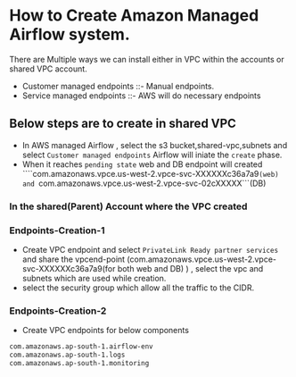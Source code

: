 # How to Create Amazon Managed Airflow system.
There are Multiple ways we can install either in VPC within the accounts or shared VPC account.
- Customer managed endpoints ::- Manual endpoints.
- Service managed endpoints ::- AWS will do necessary endpoints

## Below steps are to create in shared VPC
- In  AWS managed Airflow , select the s3 bucket,shared-vpc,subnets and select ```Customer managed endpoints``` Airflow will iniate the ```create``` phase.
- When it reaches ```pending state``` web and DB endpoint will created  ````com.amazonaws.vpce.us-west-2.vpce-svc-XXXXXXc36a7a9```(web) and ```com.amazonaws.vpce.us-west-2.vpce-svc-02cXXXXX```(DB)

### In the shared(Parent) Account where the VPC created

### Endpoints-Creation-1
- Create VPC endpoint and select ```PrivateLink Ready partner services``` and share the vpcend-point (com.amazonaws.vpce.us-west-2.vpce-svc-XXXXXXc36a7a9(for both web and DB) ) , select the vpc and subnets which are used while creation.
- select the security group which allow all the traffic to the CIDR.

### Endpoints-Creation-2
- Create VPC endpoints for below components
```bash
com.amazonaws.ap-south-1.airflow-env
com.amazonaws.ap-south-1.logs
com.amazonaws.ap-south-1.monitoring
```


